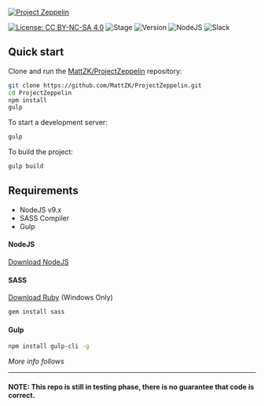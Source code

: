 [![Project Zeppelin](https://raw.githubusercontent.com/MattZK/ProjectZeppelin/master/src/img/project-zeppelin-readme.png)](https://mattzk.github.io/ProjectZeppelin)

[![License: CC BY-NC-SA 4.0](https://img.shields.io/badge/License-CC%20BY--NC--SA%204.0-lightgrey.svg)](https://creativecommons.org/licenses/by-nc-sa/4.0/)
![Stage](https://img.shields.io/badge/Stage-Beta-orange.svg)
![Version](https://img.shields.io/badge/Version-1.0-green.svg)
![NodeJS](https://img.shields.io/badge/node.js-<9.0.0-green.svg)
![Slack](https://img.shields.io/badge/Slack-0-red.svg)

## Quick start

Clone and run the
[MattZK/ProjectZeppelin](https://github.com/MattZK/ProjectZeppelin.git)
repository:

```sh
git clone https://github.com/MattZK/ProjectZeppelin.git
cd ProjectZeppelin
npm install
gulp
```

To start a development server:

```sh
gulp
```

To build the project:

```sh
gulp build
```

## Requirements

* NodeJS v9.x
* SASS Compiler
* Gulp

#### NodeJS
[Download NodeJS](https://nodejs.org/en/)

#### SASS
[Download Ruby](https://rubyinstaller.org/) (Windows Only)
```sh
gem install sass
```

#### Gulp
```sh
npm install gulp-cli -g
```

*More info follows*

****
#### NOTE: This repo is still in testing phase, there is no guarantee that code is correct.
